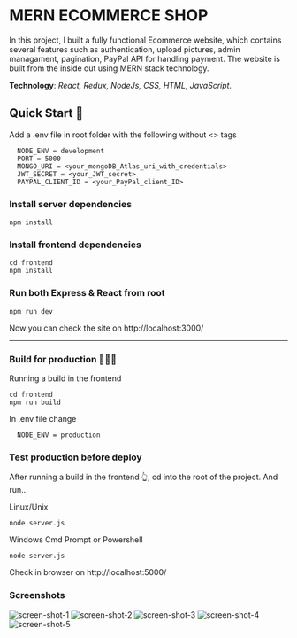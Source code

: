 # MERN ECOMMERCE SHOP

In this project, I built a fully functional Ecommerce website, which contains several features such as authentication, upload pictures, 
admin managament, pagination, PayPal API for handling payment. The website is built from the inside out using MERN stack technology.

**Technology**: *React, Redux, NodeJs, CSS, HTML, JavaScript.*

## Quick Start 🦜
Add a .env file in root folder with the following without <> tags

      NODE_ENV = development
      PORT = 5000
      MONGO_URI = <your_mongoDB_Atlas_uri_with_credentials>
      JWT_SECRET = <your_JWT_secret>
      PAYPAL_CLIENT_ID = <your_PayPal_client_ID>
    

### Install server dependencies
    npm install

### Install frontend dependencies
    cd frontend
    npm install
    
### Run both Express & React from root
    npm run dev

Now you can check the site on http://localhost:3000/
___

### Build for production 🚒🚒🚒
Running a build in the frontend

    cd frontend
    npm run build

In .env file change 

      NODE_ENV = production
      
### Test production before deploy
After running a build in the frontend 👆, cd into the root of the project.
And run...

Linux/Unix

    node server.js

Windows Cmd Prompt or Powershell

    node server.js
    
Check in browser on http://localhost:5000/

### Screenshots
![screen-shot-1](https://user-images.githubusercontent.com/71373378/160825484-40185480-bb90-414d-a664-08abb3fb9e52.png)
![screen-shot-2](https://user-images.githubusercontent.com/71373378/160825489-a3a5254d-155e-458a-999e-cedc03920d2a.png)
![screen-shot-3](https://user-images.githubusercontent.com/71373378/160825490-fc41817d-10e9-4865-a232-cf84dbf32488.png)
![screen-shot-4](https://user-images.githubusercontent.com/71373378/160825492-3c5f4aa8-8ef5-4d9c-b94b-df31f9c2583d.png)
![screen-shot-5](https://user-images.githubusercontent.com/71373378/160825495-5908c408-d1b5-47b4-8c7a-7a2b6aa092ad.png)

